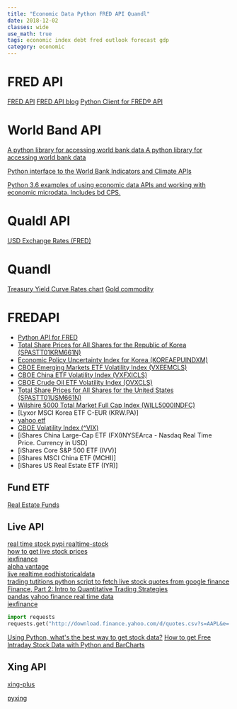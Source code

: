 ```yaml
---
title: "Economic Data Python FRED API Quandl"
date: 2018-12-02
classes: wide
use_math: true
tags: economic index debt fred outlook forecast gdp
category: economic
---
```


# FRED API
[FRED API](https://github.com/mortada/fredapi)
[FRED API blog](http://www.telafinance.com/blog/python-fred-excel.html)
[Python Client for FRED® API](https://github.com/avelkoski/FRB)

# World Band API
[A python library for accessing world bank data ](https://github.com/OliverSherouse/wbdata)
[A python library for accessing world bank data](https://blogs.worldbank.org/opendata/accessing-world-bank-data-apis-python-r-ruby-stata)

[Python interface to the World Bank Indicators and Climate APIs ](https://github.com/mattduck/wbpy)

[Python 3.6 examples of using economic data APIs and working with economic microdata. Includes bd CPS. ](https://github.com/bdecon/econ_data)

# Qualdl API
[USD Exchange Rates (FRED)](https://blog.quandl.com/api-for-currency-data)

# Quandl 
[Treasury Yield Curve Rates chart](https://www.quandl.com/data/USTREASURY/YIELD-Treasury-Yield-Curve-Rates)
[Gold commodity](https://blog.quandl.com/api-for-commodity-data?utm_source=google&utm_medium=organic&utm_campaign=&utm_content=category/api-usage-guides/page/2)

# FREDAPI
- [Python API for FRED](https://mortada.net/python-api-for-fred.html)
- [ Total Share Prices for All Shares for the Republic of Korea (SPASTT01KRM661N)](https://fred.stlouisfed.org/series/SPASTT01KRM661N)
- [Economic Policy Uncertainty Index for Korea (KOREAEPUINDXM)](https://fred.stlouisfed.org/series/KOREAEPUINDXM)
- [CBOE Emerging Markets ETF Volatility Index (VXEEMCLS)](https://fred.stlouisfed.org/series/VXEEMCLS)
- [CBOE China ETF Volatility Index (VXFXICLS)](https://fred.stlouisfed.org/series/VXFXICLS)
- [CBOE Crude Oil ETF Volatility Index (OVXCLS)](https://fred.stlouisfed.org/series/OVXCLS)
- [Total Share Prices for All Shares for the United States (SPASTT01USM661N)](https://fred.stlouisfed.org/series/SPASTT01USM661N)
- [Wilshire 5000 Total Market Full Cap Index (WILL5000INDFC)](https://fred.stlouisfed.org/series/WILL5000INDFC)
- [Lyxor MSCI Korea ETF C-EUR (KRW.PA)]
- [yahoo etf](https://finance.yahoo.com/lookup/etf?s=etf)
- [CBOE Volatility Index (^VIX)](https://finance.yahoo.com/quote/%5EVIX?p=^VIX&.tsrc=fin-srch)
- [iShares China Large-Cap ETF (FXI)NYSEArca - Nasdaq Real Time Price. Currency in USD]
- [iShares Core S&P 500 ETF (IVV)]
- [iShares MSCI China ETF (MCHI)]
- [iShares US Real Estate ETF (IYR)]


## Fund ETF
[Real Estate Funds ](https://money.usnews.com/funds/etfs/rankings/real-estate)

## Live API
[real time stock pypi realtime-stock](https://pypi.org/project/realtime-stock)  
[how to get live stock prices](https://theautomatic.net/2018/07/31/how-to-get-live)  
[iexfinance](https://pypi.org/project/iexfinance/)  
[alpha vantage](https://www.alphavantage.co)  
[live realtime eodhistoricaldata](https://eodhistoricaldata.com/knowledgebase)  
[trading tutitions python script to fetch live stock quotes from google finance](http://tradingtuitions.com)  
[ Finance, Part 2: Intro to Quantitative Trading Strategies](https://www.learndatasci.com/tutorials/python-finance-part-2-intro-quantitative-trading-strategies/)  
[pandas yahoo finance real time data](https://stackoverflow.com/questions/27261382/pandas-yahoo-finance-real-time-data)  
[iexfinance](https://github.com/addisonlynch/iexfinance)  

```python
import requests
requests.get("http://download.finance.yahoo.com/d/quotes.csv?s=AAPL&e=.csv&f=nsl1op").text
```
[Using Python, what's the best way to get stock data?](https://www.quora.com/Using-Python-whats-the-best-way-to-get-stock-data)
[How to get Free Intraday Stock Data with Python and BarCharts ](http://www.blackarbs.com/blog/how-to-get-free-intraday-stock-data-with-python-and-barcharts-ondemand-api/9/22/2015)  



## Xing API
[xing-plus](https://github.com/sculove/xing-plus)

[pyxing](https://github.com/codejitsu/pyxing)


